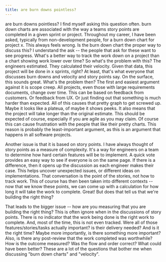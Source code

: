 ```yaml
---
title: are burn downs pointless?
---
```


are burn downs pointless? I find myself asking this question often. burn down charts are associated with the way a teams story points are completed in a given sprint or project. Throughout my career, I have been asked, typically from non-development people, for a burn down chart for project x. This always feels wrong. Is the burn down chart the proper way to discuss this? I understand the ask -- the people that ask for these want to see progress. What's a better way to track the work down on a project than a chart showing work lower over time? So what's the problem with this? The engineers estimated. They calculated their velocity. Given that data, this project will be done in x sprints, right? At least, that's what everyone that discusses burn downs and velocity and story points say. On the surface, this sounds great. What's the problem then? The first and easiest argument against it is scope creep. All projects, even those with large requirements documents, change over time. This can be based on feedback from customers. Or feedback from UX. Or just finding out that something is much harder than expected. All of this causes that pretty graph to get screwed up. Maybe it looks like a plateua, of maybe it shows peeks. It also means that the project will take longer than the original estimate. This should be expected of course, especially if you are agile as you may claim. Of course this can cause frustration with the people that like their pretty charts. This reason is probably the least-important argument, as this is an argument that happens in all software projects.


Another issue is that it is based on story points. I have always thought of story points as a measure of complexity. It's a way for engineers on a team to determine how hard certain features will be to implement. A quick vote provides an easy way to see if everyone is on the same page. If there is a difference, then it opens up the discussion as each engineer makes their case. This helps uncover unexpected issues, or different ideas on implementations. That conversation is the point of the stories, not how to track work. This of course has then been taken into different contexts -- now that we know these points, we can come up with a calculation for how long it will take the work to complete. Great! But does that tell us that we're building the right thing?

That leads to the bigger issue -- how are you measuring that you are building the right thing? This is often ignore when in the discussions of story points. There is no indicator that the work being done is the right work to complete. And, most of the time, this is not even tracked. Were all of those features/stories/tasks actually important? is their delivery needed? And is it the right time? Maybe more importantly, is there something more important? Also, is there any post-review that the work completed was worthwhile? How is the outcome measured? Was the flow and order correct? What could have been better? These are a lot of the questions that bother me when discussing "burn down charts" and "velocity". 
